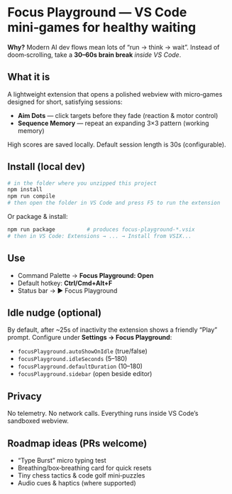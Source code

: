 # Focus Playground — VS Code mini‑games for healthy waiting

**Why?** Modern AI dev flows mean lots of “run → think → wait”. Instead of doom‑scrolling, take a **30–60s brain break** _inside VS Code_.

## What it is
A lightweight extension that opens a polished webview with micro‑games designed for short, satisfying sessions:
- **Aim Dots** — click targets before they fade (reaction & motor control)
- **Sequence Memory** — repeat an expanding 3×3 pattern (working memory)

High scores are saved locally. Default session length is 30s (configurable).

## Install (local dev)
```bash
# in the folder where you unzipped this project
npm install
npm run compile
# then open the folder in VS Code and press F5 to run the extension
```

Or package & install:
```bash
npm run package          # produces focus-playground-*.vsix
# then in VS Code: Extensions → ... → Install from VSIX...
```

## Use
- Command Palette → **Focus Playground: Open**
- Default hotkey: **Ctrl/Cmd+Alt+F**
- Status bar → ▶ Focus Playground

## Idle nudge (optional)
By default, after ~25s of inactivity the extension shows a friendly “Play” prompt. Configure under **Settings → Focus Playground**:
- `focusPlayground.autoShowOnIdle` (true/false)
- `focusPlayground.idleSeconds` (5–180)
- `focusPlayground.defaultDuration` (10–180)
- `focusPlayground.sidebar` (open beside editor)

## Privacy
No telemetry. No network calls. Everything runs inside VS Code’s sandboxed webview.

## Roadmap ideas (PRs welcome)
- “Type Burst” micro typing test
- Breathing/box‑breathing card for quick resets
- Tiny chess tactics & code golf mini‑puzzles
- Audio cues & haptics (where supported)